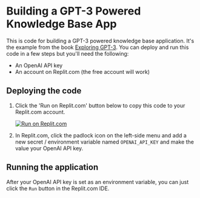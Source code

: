 # Building a GPT-3 Powered Knowledge Base App

This is code for building a GPT-3 powered knowledge base application. It's the example from the book [Exploring GPT-3](https://www.amazon.com/dp/1800563191). You can deploy and run this code in a few steps but you'll need the following:

- An OpenAI API key
- An account on Replit.com (the free account will work)

## Deploying the code

1. Click the 'Run on Replit.com' button below to copy this code to your Replit.com account.

    [![Run on Replit.com](https://repl.it/badge/github/dabblelab/gptanswers-node)](https://repl.it/github/dabblelab/gptanswers-node)

2. In Replit.com, click the padlock icon on the left-side menu and add a new secret / environment variable named `OPENAI_API_KEY` and make the value your OpenAI API key. 

## Running the application

After your OpenAI API key is set as an environment variable, you can just click the `Run` button in the Replit.com IDE. 
